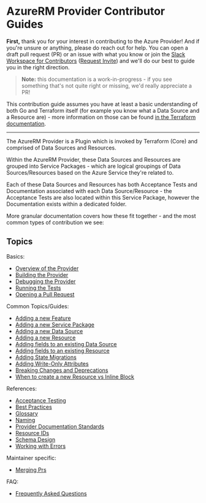 # AzureRM Provider Contributor Guides

**First,** thank you for your interest in contributing to the Azure Provider! And if you're unsure or anything, please do reach out for help. You can open a draft pull request (PR) or an issue with what you know or join the [Slack Workspace for Contributors](https://terraform-azure.slack.com) ([Request Invite](https://join.slack.com/t/terraform-azure/shared_invite/zt-37y31pz9c-chP0FWRtmsagfpF8r4m37g)) and we'll do our best to guide you in the right direction.

> **Note:** this documentation is a work-in-progress - if you see something that's not quite right or missing, we'd really appreciate a PR!

This contribution guide assumes you have at least a basic understanding of both Go and Terraform itself (for example you know what a Data Source and a Resource are) - more information on those can be found [in the Terraform documentation](https://www.terraform.io/docs/language/index.html).

---

The AzureRM Provider is a Plugin which is invoked by Terraform (Core) and comprised of Data Sources and Resources.

Within the AzureRM Provider, these Data Sources and Resources are grouped into Service Packages - which are logical groupings of Data Sources/Resources based on the Azure Service they're related to.

Each of these Data Sources and Resources has both Acceptance Tests and Documentation associated with each Data Source/Resource - the Acceptance Tests are also located within this Service Package, however the Documentation exists within a dedicated folder.

More granular documentation covers how these fit together - and the most common types of contribution we see:

## Topics

Basics:

* [Overview of the Provider](topics/high-level-overview.md)
* [Building the Provider](topics/building-the-provider.md)
* [Debugging the Provider](topics/debugging-the-provider.md)
* [Running the Tests](topics/running-the-tests.md)
* [Opening a Pull Request](topics/guide-opening-a-pr.md)

Common Topics/Guides:

* [Adding a new Feature](topics/guide-new-feature.md)
* [Adding a new Service Package](topics/guide-new-service-package.md)
* [Adding a new Data Source](topics/guide-new-data-source.md)
* [Adding a new Resource](topics/guide-new-resource.md)
* [Adding fields to an existing Data Source](topics/guide-new-fields-to-data-source.md)
* [Adding fields to an existing Resource](topics/guide-new-fields-to-resource.md)
* [Adding State Migrations](topics/guide-state-migrations.md)
* [Adding Write-Only Attributes](topics/guide-new-write-only-attribute.md)
* [Breaking Changes and Deprecations](topics/guide-breaking-changes.md)
* [When to create a new Resource vs Inline Block](topics/guide-new-resource-vs-inline.md)

References:

* [Acceptance Testing](topics/reference-acceptance-testing.md)
* [Best Practices](topics/best-practices.md)
* [Glossary](topics/reference-glossary.md)
* [Naming](topics/reference-naming.md)
* [Provider Documentation Standards](topics/reference-documentation-standards.md)
* [Resource IDs](topics/guide-resource-ids.md)
* [Schema Design](topics/schema-design-considerations.md)
* [Working with Errors](topics/reference-errors.md)


Maintainer specific:

* [Merging Prs](topics/maintainer-merging.md)

FAQ:

* [Frequently Asked Questions](topics/frequently-asked-questions.md)
